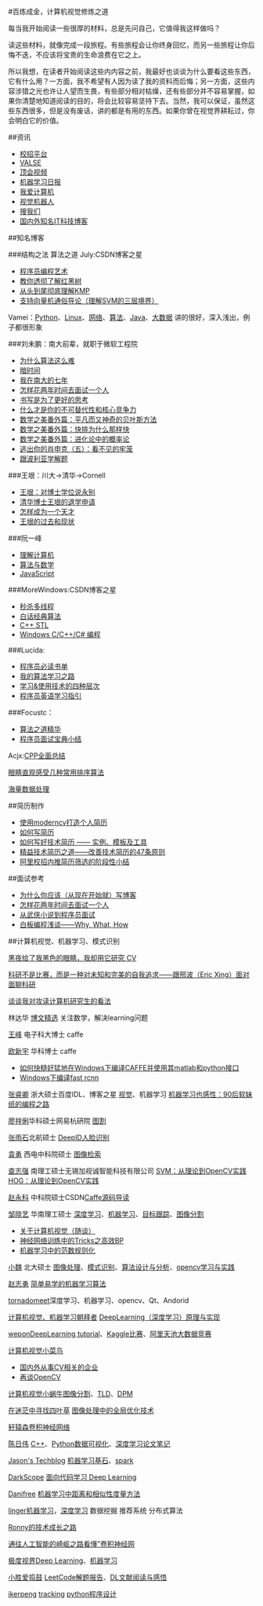 #百炼成金，计算机视觉修炼之道

每当我开始阅读一些很厚的材料，总是先问自己，它值得我这样做吗？

读这些材料，就像完成一段旅程。有些旅程会让你终身回忆，而另一些旅程让你后悔不迭，不应该将宝贵的生命浪费在它之上。

所以我想，在读者开始阅读这些内内容之前，我最好也谈谈为什么要看这些东西，它有什么用？一方面，我不希望有人因为读了我的资料而后悔；另一方面，这些内容涉猎之光也许让人望而生畏，有些部分相对枯燥，还有些部分并不容易掌握，如果你清楚地知道阅读的目的，将会比较容易坚持下去。当然，我可以保证，虽然这些东西很多，但是没有废话，讲的都是有用的东西。如果你曾在视觉界耕耘过，你会明白它的价值。

##资讯
* [校招平台](http://www.nowcoder.com/activity/campus2016)
* [VALSE](http://valse.mmcheng.net/paper/)
* [顶会视频](http://techtalks.tv/)
* [机器学习日报](http://ml.memect.com/)
* [我爱计算机](http://www.52cs.org/)
* [视觉机器人](http://www.cvrobot.net/)
* [搜我们](http://sowm.cn/)
* [国内外知名IT科技博客](http://blog.csdn.net/csh624366188/article/details/8681657)

##知名博客

###结构之法 算法之道 July:CSDN博客之星
* [程序员编程艺术](http://blog.csdn.net/v_JULY_v/article/details/6460494)
* [教你透彻了解红黑树](http://blog.csdn.net/v_JULY_v/article/details/6105630)
* [从头到尾彻底理解KMP](http://blog.csdn.net/v_july_v/article/details/7041827)
* [支持向量机通俗导论（理解SVM的三层境界）](http://blog.csdn.net/v_july_v/article/details/7624837)

Vamei：[Python](http://www.cnblogs.com/vamei/tag/Python/)、[Linux](http://www.cnblogs.com/vamei/tag/Linux/)、[网络](http://www.cnblogs.com/vamei/tag/%E7%BD%91%E7%BB%9C/)、[算法](http://www.cnblogs.com/vamei/tag/%E7%AE%97%E6%B3%95/)、[Java](http://www.cnblogs.com/vamei/tag/Java/)、[大数据](http://www.cnblogs.com/vamei/tag/%E5%A4%A7%E6%95%B0%E6%8D%AE/)
讲的很好，深入浅出，例子都很形象

###刘未鹏：南大前辈，就职于微软工程院
* [为什么算法这么难](http://mindhacks.cn/2011/07/10/the-importance-of-knowing-why-part3/)
* [暗时间](http://mindhacks.cn/2009/12/20/dark-time/)
* [我在南大的七年](http://mindhacks.cn/2009/05/17/seven-years-in-nju/)
* [怎样花两年时间去面试一个人](http://mindhacks.cn/2011/11/04/how-to-interview-a-person-for-two-years/)
* [书写是为了更好的思考](http://mindhacks.cn/page/2/)
* [什么才是你的不可替代性和核心竞争力](http://mindhacks.cn/page/3/)
* [数学之美番外篇：平凡而又神奇的贝叶斯方法](http://mindhacks.cn/page/3/)
* [数学之美番外篇：快排为什么那样快](http://mindhacks.cn/page/4/)
* [数学之美番外篇：进化论中的概率论](http://mindhacks.cn/page/4/)
* [逃出你的肖申克（五）：看不见的牢笼](http://mindhacks.cn/2012/06/04/escape-from-your-shawshank-part5-the-invisible-cage/)
* [跟波利亚学解题](http://mindhacks.cn/2008/04/18/learning-from-polya/)

###王垠：川大->清华->Cornell
* [王垠：对博士学位说永别](http://www.oschina.net/news/32707/say-goodbye-to-doctor)
* [清华博士王垠的退学申请](http://zhan.renren.com/xiaohexie?gid=3602888498001986897&from=post&checked=true#nogo)
* [怎样成为一个天才](http://www.yinwang.org/blog-cn/2014/08/11/genius/)
* [王垠的过去和现状](http://www.cnblogs.com/cbscan/articles/3252872.html)

###阮一峰
*  [理解计算机 ](http://www.ruanyifeng.com/blog/computer/)
*  [算法与数学](http://www.ruanyifeng.com/blog/algorithm/)
*  [JavaScript](http://javascript.ruanyifeng.com/)

###MoreWindows:CSDN博客之星
* [秒杀多线程](http://blog.csdn.net/MoreWindows/article/category/1115271)
* [白话经典算法](http://blog.csdn.net/MoreWindows/article/category/859207)
* [C++ STL](http://blog.csdn.net/MoreWindows/article/category/923923)
* [Windows C/C++/C# 编程](http://blog.csdn.net/MoreWindows/article/category/862060)

###Lucida:
* [程序员必读书单](http://zh.lucida.me/blog/developer-reading-list/)
* [我的算法学习之路](http://zh.lucida.me/blog/on-learning-algorithms/)
* [学习&使用技术的四种层次](http://zh.lucida.me/blog/levels-on-learning-and-using-technologies/)
* [程序员英语学习指引](http://zh.lucida.me/blog/english-for-programmers/)

###Focustc：
* [算法之道精华](http://blog.csdn.net/caozhk/article/details/38454755)
* [程序员面试宝典小结](http://blog.csdn.net/caozhk/article/details/38393491)

Acjx:[CPP全面总结](http://www.cnblogs.com/jianxinzhou/p/3994248.html)

[眼睛直观感受几种常用排序算法](http://blog.csdn.net/zhoubl668/article/details/7786213)

[海量数据处理](http://blog.csdn.net/ts173383201/article/category/1207102)


##简历制作
* [使用moderncv打造个人简历](http://liaoxl.github.io/blog/20131011/modercv-resume/)
* [如何写简历](http://jimliu.net/2012/10/16/%E4%BC%AAhowto-%E5%A6%82%E4%BD%95%E5%86%99%E7%AE%80%E5%8E%86/)
* [如何写好技术简历 —— 实例、模板及工具](http://get.jobdeer.com/744.get)
* [精益技术简历之道——改善技术简历的47条原则](http://zh.lucida.me/blog/lean-technical-resume/)
* [阿里校招内推简历筛选的阶段性小结](http://blog.sina.com.cn/s/blog_631d3a630101i5pu.html)

##面试参考
* [为什么你应该（从现在开始就）写博客](http://mindhacks.cn/2009/02/15/why-you-should-start-blogging-now/)
* [怎样花两年时间去面试一个人](http://mindhacks.cn/2011/11/04/how-to-interview-a-person-for-two-years/)
* [从武侠小说到程序员面试](http://www.cnblogs.com/figure9/p/from_wuxia_to_programmer_interview.html)
* [白板编程浅谈——Why, What, How](http://www.cnblogs.com/figure9/)


##计算机视觉、机器学习、模式识别

[黑夜给了我黑色的眼睛，我却用它研究 CV](http://36kr.com/p/209210.html)

[科研不是比赛，而是一种对未知和完美的自我追求——跟邢波（Eric Xing）面对面聊科研](http://blog.sina.com.cn/s/blog_4caedc7a0102uwvu.html)

[谈谈我对攻读计算机研究生的看法](http://bbs.tianya.cn/post-itinfo-7514-1.shtml)

林达华 [博文精选](http://blog.sina.com.cn/s/blog_9548fdc501016z8e.html) 关注数学，解决learning问题 

[王峰](http://blog.csdn.net/happynear) 电子科大博士 caffe

[欧新宇](http://ouxinyu.github.io/index.html) 华科博士 caffe
* [如何快糙好猛地在Windows下编译CAFFE并使用其matlab和python接口](http://blog.csdn.net/happynear/article/details/45372231)
* [Windows下编译fast rcnn](http://blog.csdn.net/happynear/article/details/46822109)

[张睿卿](http://blog.csdn.net/abcjennifer) 浙大硕士百度IDL、博客之星 [视觉](http://blog.csdn.net/abcjennifer/article/category/839329)、机器学习
[机器学习也感性：90后软妹纸的编程之路](http://www.csdn.net/article/2014-03-06/2818665-90s-coder-lady)

[廖祥俐](http://www.cnblogs.com/moondark)华科硕士网易杭研院 [图割](http://liaoxl.github.io/blog/20131013/tu-ge/)

[张雨石](http://blog.csdn.net/stdcoutzyx)北航硕士 [DeepID人脸识别](http://blog.csdn.net/stdcoutzyx/article/details/42091205)

[袁勇](http://yongyuan.name/blog/) 西电中科院硕士 [图像检索](http://yongyuan.name/blog/image-retrieval-using-MatconvNet-and-pre-trained-imageNet.html)

[查志强](http://blog.csdn.net/zhazhiqiang2010/article/list/1) 南理工硕士无锡加视诚智能科技有限公司 [SVM：从理论到OpenCV实践](http://blog.csdn.net/zhazhiqiang/article/details/20146243)[HOG：从理论到OpenCV实践](http://blog.csdn.net/zhazhiqiang/article/details/21047207)


[赵永科](http://blog.csdn.net/kkk584520/article/category/2620891) 中科院硕士CSDN[Caffe源码导读](http://blog.csdn.net/kkk584520/article/category/2620629)


[邹晓艺](http://blog.csdn.net/zouxy09/article/details/14222605) 华南理工硕士 [深度学习](http://blog.csdn.net/zouxy09/article/category/1387932)、[机器学习](http://blog.csdn.net/zouxy09/article/category/1333962)、[目标跟踪](http://blog.csdn.net/zouxy09/article/details/7893011)、[图像分割](http://blog.csdn.net/zouxy09/article/details/8532106)

* [关于计算机视觉（随谈）](http://blog.csdn.net/zouxy09/article/details/38639349)
* [神经网络训练中的Tricks之高效BP](http://blog.csdn.net/zouxy09/article/details/45288129)
* [机器学习中的范数规则化](http://blog.csdn.net/zouxy09/article/details/24971995)

[小魏](http://blog.csdn.net/xiaowei_cqu) 北大硕士 [图像处理](http://blog.csdn.net/xiaowei_cqu/article/category/923660)、[模式识别](http://blog.csdn.net/xiaowei_cqu/article/category/1436166)、[算法设计与分析](http://blog.csdn.net/xiaowei_cqu/article/category/1280539)、[opencv学习与实践](http://blog.csdn.net/column/details/opencvinpractice.html)

[赵志勇](http://blog.csdn.net/google19890102)  [简单易学的机器学习算法](http://blog.csdn.net/google19890102/article/category/1835121)

[tornadomeet](http://www.cnblogs.com/tornadomeet/archive/2012/06/24/2560261.html)深度学习、机器学习、opencv、Qt、Andorid

[计算机视觉、机器学习朝拜者](http://blog.csdn.net/marvin521) [DeepLearning（深度学习）原理与实现](http://blog.csdn.net/marvin521/article/details/8886971)

[wepon](http://blog.csdn.net/u012162613/article/)[DeepLearning tutorial](http://blog.csdn.net/u012162613/article/details/43157801)、[Kaggle比赛](http://blog.csdn.net/u012162613/article/details/44601523)、[阿里天池大数据竞赛](http://blog.csdn.net/u012162613/article/details/45034813)

[计算机视觉小菜鸟](http://blog.csdn.net/carson2005/)

* [国内外从事CV相关的企业](http://blog.csdn.net/carson2005/article/details/7356225)
* [再谈OpenCV](再谈OpenCV)

[计算机视觉小蜗牛](http://blog.csdn.net/ttransposition)[图像分割](http://blog.csdn.net/ttransposition/article/details/38514127)、[TLD](http://blog.csdn.net/ttransposition/article/details/43195097)、[DPM](http://blog.csdn.net/ttransposition/article/details/41806601)

[在迷茫中寻找四叶草](http://blog.csdn.net/mulinb) [图像处理中的全局优化技术](http://blog.csdn.net/mulinb/article/details/8989205)

[轩辕森](http://blog.csdn.net/xuanyuansen)[卷积神经网络](http://blog.csdn.net/xuanyuansen/article/details/41800721)

[陈日伟](http://blog.csdn.net/chenriwei2) [C++](http://blog.csdn.net/chenriwei2/article/category/3170709)、[Python数据可视化](http://blog.csdn.net/chenriwei2/article/category/2454215)、[深度学习论文笔记](http://blog.csdn.net/chenriwei2/article/category/2339319)

[Jason's Techblog](http://jasonding1354.github.io/) [机器学习基石](http://jasonding1354.github.io/2018/01/01/MLStick/)、[spark](http://jasonding1354.github.io/2018/01/01/ScalaList/)

[DarkScope](http://blog.csdn.net/dark_scope) [面向代码学习 Deep Learning](http://blog.csdn.net/Dark_Scope/article/category/1277457)

[Danifree](http://www.cnblogs.com/daniel-D/) [机器学习中距离和相似性度量方法](http://www.cnblogs.com/daniel-D/p/3244718.html)

[linger](http://blog.csdn.net/lingerlanlan)[机器学习](http://blog.csdn.net/linger2012liu/article/category/2035795)，[深度学习](http://blog.csdn.net/linger2012liu/article/category/2146595) 数据挖掘 推荐系统 分布式算法

[Ronny的技术成长之路](http://www.cnblogs.com/ronny/p/index.html)

[通往人工智能的崎岖之路](http://blog.csdn.net/kklots)[看懂”卷积神经网](http://blog.csdn.net/kklots/article/details/17136059)

[极度视界](http://blog.csdn.net/lifeitengup/article/)[Deep Learning](http://blog.csdn.net/LiFeitengup/article/category/1549309)、[机器学习](http://blog.csdn.net/LiFeitengup/article/category/1293585)

[小胜爱捣鼓](http://blog.csdn.net/sheng_ai) [LeetCode解题报告](http://blog.csdn.net/shengno1/article/category/2724887)、[DL文献阅读与感悟](http://blog.csdn.net/shengno1/article/category/1845549)

[ikerpeng](http://blog.csdn.net/ikerpeng) [tracking](http://blog.csdn.net/u012192662/article/category/1884557) [python程序设计](http://blog.csdn.net/u012192662/article/category/1763665)